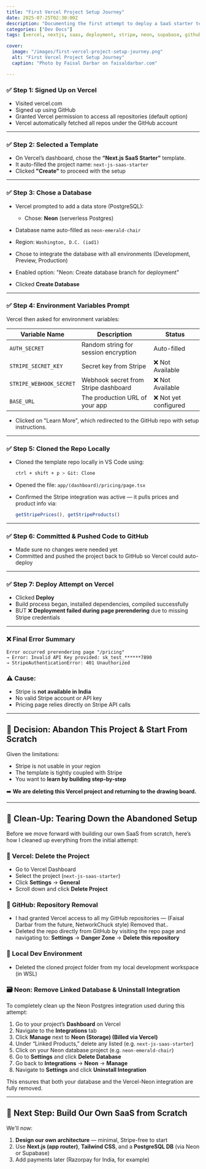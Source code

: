 ```yaml
---
title: "First Vercel Project Setup Journey"
date: 2025-07-25T02:30:00Z
description: "Documenting the first attempt to deploy a SaaS starter template on Vercel using Next.js — ultimately abandoned due to Stripe limitations in India."
categories: ["Dev Docs"]
tags: [vercel, nextjs, saas, deployment, stripe, neon, supabase, github, environment-variables, troubleshooting, india, project-setup]

cover:
  image: "/images/first-vercel-project-setup-journey.png"
  alt: "First Vercel Project Setup Journey"
  caption: "Photo by Faisal Darbar on faisaldarbar.com"

---
```


### ✅ Step 1: **Signed Up on Vercel**

* Visited vercel.com
* Signed up using GitHub
* Granted Vercel permission to access all repositories (default option)
* Vercel automatically fetched all repos under the GitHub account

---

### ✅ Step 2: **Selected a Template**

* On Vercel’s dashboard, chose the **“Next.js SaaS Starter”** template.
* It auto-filled the project name: `next-js-saas-starter`
* Clicked **"Create"** to proceed with the setup

---

### ✅ Step 3: **Chose a Database**

* Vercel prompted to add a data store (PostgreSQL):

  * Chose: **Neon** (serverless Postgres)
* Database name auto-filled as `neon-emerald-chair`
* Region: `Washington, D.C. (iad1)`
* Chose to integrate the database with all environments (Development, Preview, Production)
* Enabled option: "Neon: Create database branch for deployment"
* Clicked **Create Database**

---

### ✅ Step 4: **Environment Variables Prompt**

Vercel then asked for environment variables:

| Variable Name           | Description                          | Status               |
| ----------------------- | ------------------------------------ | -------------------- |
| `AUTH_SECRET`           | Random string for session encryption | Auto-filled          |
| `STRIPE_SECRET_KEY`     | Secret key from Stripe               | ❌ Not Available      |
| `STRIPE_WEBHOOK_SECRET` | Webhook secret from Stripe dashboard | ❌ Not Available      |
| `BASE_URL`              | The production URL of your app       | ❌ Not yet configured |

* Clicked on "Learn More", which redirected to the GitHub repo with setup instructions.

---

### ✅ Step 5: **Cloned the Repo Locally**

* Cloned the template repo locally in VS Code using:

  ```bash
  ctrl + shift + p > Git: Clone
  ```
  
* Opened the file: `app/(dashboard)/pricing/page.tsx`
* Confirmed the Stripe integration was active — it pulls prices and product info via:

  ```ts
  getStripePrices(), getStripeProducts()
  ```

---

### ✅ Step 6: **Committed & Pushed Code to GitHub**

* Made sure no changes were needed yet
* Committed and pushed the project back to GitHub so Vercel could auto-deploy

---

### ✅ Step 7: **Deploy Attempt on Vercel**

* Clicked **Deploy**
* Build process began, installed dependencies, compiled successfully
* BUT ❌ **Deployment failed during page prerendering** due to missing Stripe credentials

---

### ❌ Final Error Summary

```
Error occurred prerendering page "/pricing"
→ Error: Invalid API Key provided: sk_test_******7890
→ StripeAuthenticationError: 401 Unauthorized
```

### ⚠️ Cause:

* Stripe is **not available in India**
* No valid Stripe account or API key
* Pricing page relies directly on Stripe API calls

---

## 🧹 Decision: **Abandon This Project & Start From Scratch**

Given the limitations:

* Stripe is not usable in your region
* The template is tightly coupled with Stripe
* You want to **learn by building step-by-step**

➡️ **We are deleting this Vercel project and returning to the drawing board.**

---

## 🧹 Clean-Up: Tearing Down the Abandoned Setup

Before we move forward with building our own SaaS from scratch, here’s how I cleaned up everything from the initial attempt:

### 🔻 Vercel: Delete the Project

* Go to Vercel Dashboard
* Select the project (`next-js-saas-starter`)
* Click **Settings** → **General**
* Scroll down and click **Delete Project**

### 🔗 GitHub: Repository Removal

* I had granted Vercel access to all my GitHub repositories — (Faisal Darbar from the future, NetworkChuck style) Removed that..
* Deleted the repo directly from GitHub by visiting the repo page and navigating to:
  **Settings** → **Danger Zone** → **Delete this repository**

### 🧼 Local Dev Environment

* Deleted the cloned project folder from my local development workspace (in WSL)

### 🗃️ Neon: Remove Linked Database & Uninstall Integration

To completely clean up the Neon Postgres integration used during this attempt:

1. Go to your project’s **Dashboard** on Vercel
2. Navigate to the **Integrations** tab
3. Click **Manage** next to **Neon (Storage) (Billed via Vercel)**
4. Under “Linked Products,” delete any listed (e.g. `next-js-saas-starter`)
5. Click on your Neon database project (e.g. `neon-emerald-chair`)
6. Go to **Settings** and click **Delete Database**
7. Go back to **Integrations** → **Neon** → **Manage**
8. Navigate to **Settings** and click **Uninstall Integration**

This ensures that both your database and the Vercel-Neon integration are fully removed.

---

## 🎯 Next Step: Build Our Own SaaS from Scratch

We'll now:

1. **Design our own architecture** — minimal, Stripe-free to start
2. Use **Next.js (app router)**, **Tailwind CSS**, and a **PostgreSQL DB** (via Neon or Supabase)
3. Add payments later (Razorpay for India, for example)

